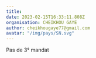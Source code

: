 ```yaml
---
title: 
date: 2023-02-15T16:33:11.808Z
organisation: CHEIKHOU GAYE 
author: cheikhougaye77@gmail.com 
avatar: "/img/pays/SN.svg"
---
```


Pas de 3° mandat